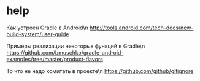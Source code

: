 help
====

Как устроен Gradle в Android\n
http://tools.android.com/tech-docs/new-build-system/user-guide

Примеры реализации некоторых функций в Gradle\n
https://github.com/bmuschko/gradle-android-examples/tree/master/product-flavors

То что не надо комитать в проекте\n
https://github.com/github/gitignore
